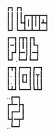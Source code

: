 ┏┓  ┏┓ 　　　　　　 　　　　　　  　　　<br>
┃┃  ┃┃┏━┳┳┳━┓<br>
┃┃  ┃┗┫┃┃┃┃┻┫<br>
┗┛  ┗━┻━┻━┻━┛ <br>
┏━┓┏┳┓┏┓  <br>
┃━┃┃┃┃┃┗┓  <br>
┃┏┛┣━┃┃━┫  <br>
┗┛ .┗━┛┗━┛  <br>
┏┳┓┏━━┓┏━┓ <br>
┃. ┃┃┏┓┃┃┳┃<br>
┃.  ┃┃┗┛┃┃┃┃ <br>
┗┻┛┗━━┛┗┻┛ <br>
   ..┏━┓<br>
┏┻━┣┓   <br>
 ┃┏━┛┃<br>
  ┗┫━┳┛ <br>
     ..┗━┛
